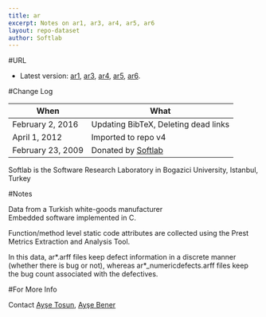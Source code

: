 ```yaml
---
title: ar
excerpt: Notes on ar1, ar3, ar4, ar5, ar6
layout: repo-dataset
author: Softlab
---
```



#URL

  * Latest version: [ar1](https://terapromise.csc.ncsu.edu:8443/svn/repo/defect/mccabehalsted/ar/ar1),  [ar3](https://terapromise.csc.ncsu.edu:8443/svn/repo/defect/mccabehalsted/ar/ar3), [ar4](https://terapromise.csc.ncsu.edu:8443/svn/repo/defect/mccabehalsted/ar/ar4), [ar5](https://terapromise.csc.ncsu.edu:8443/svn/repo/defect/mccabehalsted/ar/ar5), [ar6](https://terapromise.csc.ncsu.edu:8443/svn/repo/defect/mccabehalsted/ar/ar6).


#Change Log

When | What---- | ----
February 2, 2016 | Updating BibTeX, Deleting dead links
April 1, 2012 | Imported to repo v4
February 23, 2009 | Donated by [Softlab](/repo/people/data-donors/promise3.html)

Softlab is the Software Research Laboratory in Bogazici University, Istanbul, Turkey

#Notes

Data from a Turkish white-goods manufacturer <br>
Embedded software implemented in C.

Function/method level static code attributes are collected using the Prest Metrics Extraction and Analysis Tool.

In this data,
ar*.arff files keep defect information in a discrete manner (whether there is bug or not), whereas ar*_numericdefects.arff files keep the bug count associated with the defectives.

#For More Info

Contact  [Ayşe Tosun](ayse.tosun@boun.edu.tr), [Ayşe Bener](bener@boun.edu.tr)
